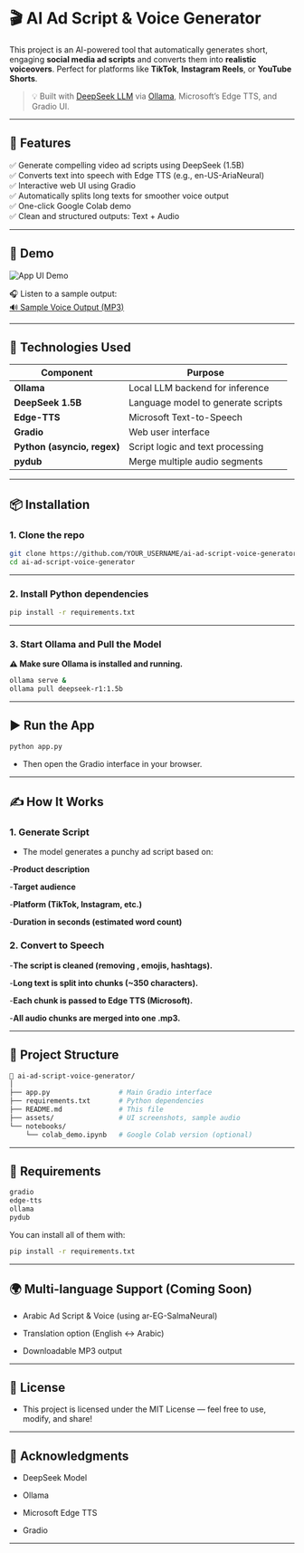 # 🎬 AI Ad Script & Voice Generator

This project is an AI-powered tool that automatically generates short, engaging **social media ad scripts** and converts them into **realistic voiceovers**. Perfect for platforms like **TikTok**, **Instagram Reels**, or **YouTube Shorts**.

> 💡 Built with [DeepSeek LLM](https://huggingface.co/deepseek-ai) via [Ollama](https://ollama.com/), Microsoft’s Edge TTS, and Gradio UI.

---

## 🚀 Features

✅ Generate compelling video ad scripts using DeepSeek (1.5B)  
✅ Converts text into speech with Edge TTS (e.g., en-US-AriaNeural)  
✅ Interactive web UI using Gradio  
✅ Automatically splits long texts for smoother voice output  
✅ One-click Google Colab demo  
✅ Clean and structured outputs: Text + Audio

---

## 📸 Demo

![App UI Demo](assets/demo-ui.png)

🎧 Listen to a sample output:  
[🔊 Sample Voice Output (MP3)](assets/sample-voice.mp3)

---

## 🔧 Technologies Used

| Component            | Purpose                             |
|----------------------|-------------------------------------|
| **Ollama**           | Local LLM backend for inference     |
| **DeepSeek 1.5B**    | Language model to generate scripts  |
| **Edge-TTS**         | Microsoft Text-to-Speech            |
| **Gradio**           | Web user interface                  |
| **Python (asyncio, regex)** | Script logic and text processing |
| **pydub**            | Merge multiple audio segments       |

---

## 📦 Installation

### 1. Clone the repo

```bash
git clone https://github.com/YOUR_USERNAME/ai-ad-script-voice-generator.git
cd ai-ad-script-voice-generator
```
---
### 2. Install Python dependencies
```bash
pip install -r requirements.txt
```
---
### 3. Start Ollama and Pull the Model
**⚠️ Make sure Ollama is installed and running.**
```bash
ollama serve &
ollama pull deepseek-r1:1.5b
```
---
## ▶️ Run the App
```bash
python app.py
```
- Then open the Gradio interface in your browser.
---
## ✍️ **How It Works**
### 1. Generate Script
- The model generates a punchy ad script based on:

-**Product description**

-**Target audience**

-**Platform (TikTok, Instagram, etc.)**

-**Duration in seconds (estimated word count)**

### **2. Convert to Speech**
-**The script is cleaned (removing <tags>, emojis, hashtags).**

-**Long text is split into chunks (~350 characters).**

-**Each chunk is passed to Edge TTS (Microsoft).**

-**All audio chunks are merged into one .mp3.**

---
## 📁 **Project Structure**
```bash
📁 ai-ad-script-voice-generator/
│
├── app.py                 # Main Gradio interface
├── requirements.txt       # Python dependencies
├── README.md              # This file
├── assets/                # UI screenshots, sample audio
└── notebooks/
    └── colab_demo.ipynb   # Google Colab version (optional)
```
---
## **🔄 Requirements**
```bash
gradio
edge-tts
ollama
pydub
```
You can install all of them with:
```bash
pip install -r requirements.txt
```
---
## **🌍 Multi-language Support (Coming Soon)**
 - Arabic Ad Script & Voice (using ar-EG-SalmaNeural)

 - Translation option (English ↔ Arabic)

 - Downloadable MP3 output

---
## **📄 License**
- This project is licensed under the MIT License — feel free to use, modify, and share!
---
## **🙌 Acknowledgments**
* DeepSeek Model

* Ollama

* Microsoft Edge TTS

* Gradio

---
